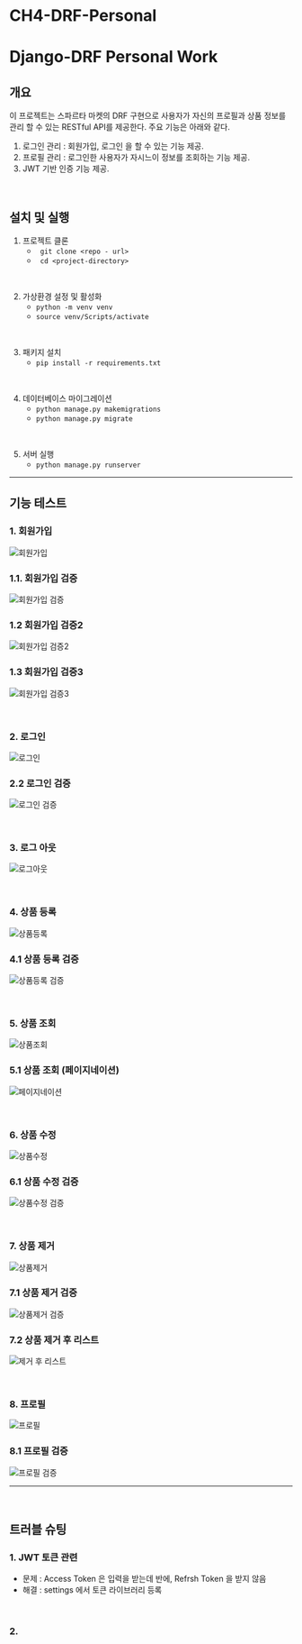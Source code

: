 # CH4-DRF-Personal
# Django-DRF Personal Work

## 개요 
이 프로젝트는 스파르타 마켓의 DRF 구현으로 사용자가 자신의 프로필과 상품 정보를 관리 할 수 있는 RESTful API를 제공한다.  주요 기능은 아래와 같다.

  
1. 로그인 관리 : 회원가입, 로그인 을 할 수 있는 기능 제공.
2. 프로필 관리 : 로그인한 사용자가 자시느이 정보를 조회하는 기능 제공.
3. JWT 기반 인증 기능 제공.

&nbsp;
## 설치 및 실행

1. 프로젝트 클론
    - ` git clone <repo - url>`
    - ` cd <project-directory>` 

&nbsp;   

2. 가상환경 설정 및 활성화
    - `python -m venv venv`
    - `source venv/Scripts/activate`

&nbsp;

3. 패키지 설치
    - `pip install -r requirements.txt`

&nbsp;

4. 데이터베이스 마이그레이션
    - `python manage.py makemigrations`
    - `python manage.py migrate`

&nbsp;

5. 서버 실행
    - `python manage.py runserver`


---
## 기능 테스트

### 1. 회원가입
![회원가입](./images/create_account.png)


### 1.1. 회원가입 검증
![회원가입 검증](./images/email_username_error_create.png)

### 1.2 회원가입 검증2
![회원가입 검증2](./images/password_error_create.png)


### 1.3 회원가입 검증3
![회원가입 검증3](./images/birth_date_error_create.png)


&nbsp;

### 2. 로그인
![로그인](./images/login_account.png)

### 2.2 로그인 검증
![로그인 검증](./images/invalid_error_login.png)


&nbsp;

### 3. 로그 아웃
![로그아웃](./images/log_out.png)


&nbsp;


### 4. 상품 등록
![상품등록](./images/product_create.png)

### 4.1 상품 등록 검증
![상품등록 검증](./images/not_filled_form_product_create.png)


&nbsp;

### 5. 상품 조회
![상품조회](./images/product_list.png)

### 5.1 상품 조회 (페이지네이션)
![페이지네이션](./images/pagination_product_list.png)


&nbsp;


### 6. 상품 수정
![상품수정](./images/product_update.png)

### 6.1 상품 수정 검증
![상품수정 검증](./images/no_access_error_product_update.png)


&nbsp;

### 7. 상품 제거
![상품제거](./images/product_delete.png)

### 7.1 상품 제거 검증
![상품제거 검증](./images/no_access_error_product_delete.png)

### 7.2 상품 제거 후 리스트
![제거 후 리스트](./images/product_list_after_product_delete.png)


&nbsp;


### 8. 프로필
![프로필](./images/profile.png)

### 8.1 프로필 검증
![프로필 검증](./images/login_access_error_profile.png)

---
&nbsp;

## 트러블 슈팅

### 1. JWT 토큰 관련
- 문제 : Access Token 은 입력을 받는데 반에, Refrsh Token 을 받지 않음
- 해결 : settings 에서 토큰 라이브러리 등록

&nbsp;

### 2. 
